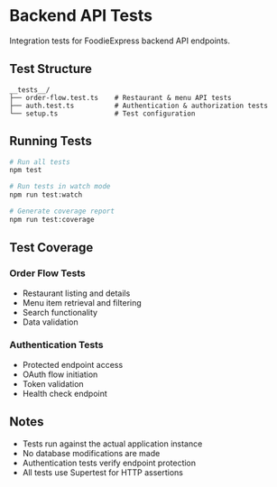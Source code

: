 # Backend API Tests

Integration tests for FoodieExpress backend API endpoints.

## Test Structure

```
__tests__/
├── order-flow.test.ts    # Restaurant & menu API tests
├── auth.test.ts          # Authentication & authorization tests
└── setup.ts              # Test configuration
```

## Running Tests

```bash
# Run all tests
npm test

# Run tests in watch mode
npm run test:watch

# Generate coverage report
npm run test:coverage
```

## Test Coverage

### Order Flow Tests
- Restaurant listing and details
- Menu item retrieval and filtering
- Search functionality
- Data validation

### Authentication Tests
- Protected endpoint access
- OAuth flow initiation
- Token validation
- Health check endpoint

## Notes

- Tests run against the actual application instance
- No database modifications are made
- Authentication tests verify endpoint protection
- All tests use Supertest for HTTP assertions
